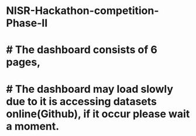 # NISR-Hackathon-competition-Phase-II
# # The dashboard consists of 6 pages,

# # The dashboard may load slowly due to it is accessing datasets online(Github), if it occur please wait a moment. 
